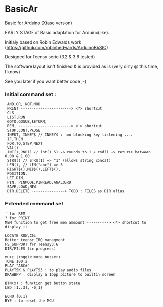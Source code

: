 # BasicAr
Basic for Arduino (Xtase version)

EARLY STAGE of Basic adaptation for Arduino(like)...

Initialy based on Robin Edwards	work (https://github.com/robinhedwards/ArduinoBASIC)

Designed for Teensy serie (3.2 & 3.6 tested)

The software layout isn't finished & is provided as is (very dirty @ this time, I know)

See you later if you want better code ;-)

### Initial command set :
```
 AND,OR, NOT,MOD
 PRINT -----------------------> <?> shortcut
 CLS
 LIST,RUN
 GOTO,GOSUB,RETURN,
 REM, ------------------------> <'> shortcut
 STOP,CONT,PAUSE
 INPUT, INKEY$ // INKEY$ : non blocking key listening ....
 IF,THEN
 FOR,TO,STEP,NEXT
 VAL()
 INT(),RND() // int(1.5) -> rounds to 1 / rnd() -> returns between 0.00 & 1.00
 STR$() // STR$(1) => "1" (allows string concat)
 LEN(), // LEN("abc") => 3 
 RIGHT$(),MID$(),LEFT$(),
 POSITION, 
 LET,DIM,
 PIN, PINMODE,PINREAD,ANALOGRD
 SAVE,LOAD,NEW
 DIR,DELETE ---------------> TODO : FILES as DIR alias
```

### Extended command set :
```
' for REM
? for PRINT
MEM function to get free mem ammount ----------> <*> shortcut to display it
         
LOCATE ROW,COL
Better teensy IRQ managment
FS_SUPPORT for Teensy3.6
DIR/FILES (in progress)

MUTE (toggle mute buzzer)
TONE 100,2
PLAY "ABC#"
PLAYT5K & PLAYT53 : to play audio files
DRAWBPP : display a 1bpp picture to builtin screen
         
BTN(x) : function get button state
LED [1..3], {0,1}
         
ECHO {0;1}
BYE : to reset the MCU
```
